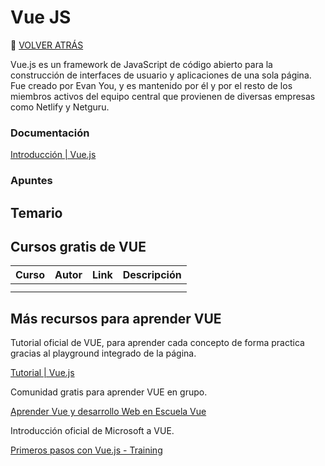 # Vue JS 
🚀 [VOLVER ATRÁS](https://github.com/guides4all/Ruta-FrontEnd)

Vue.js es un framework de JavaScript de código abierto para la construcción de interfaces de usuario y aplicaciones de una sola página. Fue creado por Evan You, y es mantenido por él y por el resto de los miembros activos del equipo central que provienen de diversas empresas como Netlify y Netguru.

### Documentación

[Introducción | Vue.js](https://vuejs.org/guide/introduction.html)

### Apuntes

## Temario

## Cursos gratis de VUE

| Curso | Autor | Link | Descripción |
| --- | --- | --- | --- |
|  |  |  |  |
|  |  |  |  |

## Más recursos para aprender VUE

Tutorial oficial de VUE, para aprender cada concepto de forma practica gracias al playground integrado de la página.

[Tutorial | Vue.js](https://vuejs.org/tutorial/#step-1)

Comunidad gratis para aprender VUE en grupo.

[Aprender Vue y desarrollo Web en Escuela Vue](https://escuelavue.es/como-aprender-vue/)

Introducción oficial de Microsoft a VUE.

[Primeros pasos con Vue.js - Training](https://learn.microsoft.com/es-es/training/paths/vue-first-steps/)
